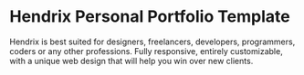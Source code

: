 # Hendrix Personal Portfolio Template
 Hendrix is best suited for designers, freelancers, developers, programmers, coders or any other professions. Fully responsive, entirely customizable, with a unique web design that will help you win over new clients.
